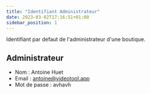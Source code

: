 ```yaml
---
title: "Identifiant Administrateur"
date: 2023-03-02T17:16:51+01:00
sidebar_position: 1
---
```


Identifiant par defaut de l'administrateur d'une boutique.

## Administrateur

- Nom : Antoine Huet
- Email : antoine@videotool.app
- Mot de passe : avhavh

